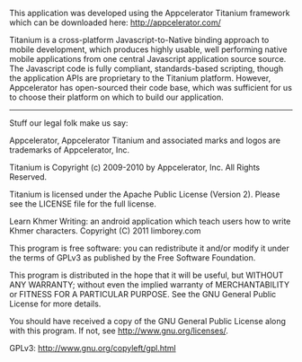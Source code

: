 This application was developed using the Appcelerator Titanium framework which can be downloaded here: http://appcelerator.com/

Titanium is a cross-platform Javascript-to-Native binding approach to mobile development, which produces highly usable, well performing native mobile applications from one central Javascript application source source. The Javascript code is fully compliant, standards-based scripting, though the application APIs are proprietary to the Titanium platform. However, Appcelerator has open-sourced their code base, which was sufficient for us to choose their platform on which to build our application.

----------------------------------
Stuff our legal folk make us say:

Appcelerator, Appcelerator Titanium and associated marks and logos are 
trademarks of Appcelerator, Inc. 

Titanium is Copyright (c) 2009-2010 by Appcelerator, Inc. All Rights Reserved.

Titanium is licensed under the Apache Public License (Version 2). Please
see the LICENSE file for the full license.


Learn Khmer Writing: an android application which teach users how to write Khmer characters.
Copyright (C) 2011 limborey.com

This program is free software: you can redistribute it and/or modify
it under the terms of GPLv3 as published by the Free Software Foundation.

This program is distributed in the hope that it will be useful,
but WITHOUT ANY WARRANTY; without even the implied warranty of
MERCHANTABILITY or FITNESS FOR A PARTICULAR PURPOSE.  See the
GNU General Public License for more details.

You should have received a copy of the GNU General Public License
along with this program.  If not, see <http://www.gnu.org/licenses/>.

GPLv3: http://www.gnu.org/copyleft/gpl.html 
